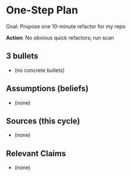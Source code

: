 # One-Step Plan
Goal: Propose one 10-minute refactor for my repo

**Action**: No obvious quick refactors; run scan

## 3 bullets
- (no concrete bullets)

## Assumptions (beliefs)
- (none)

## Sources (this cycle)
- (none)

## Relevant Claims
- (none)

